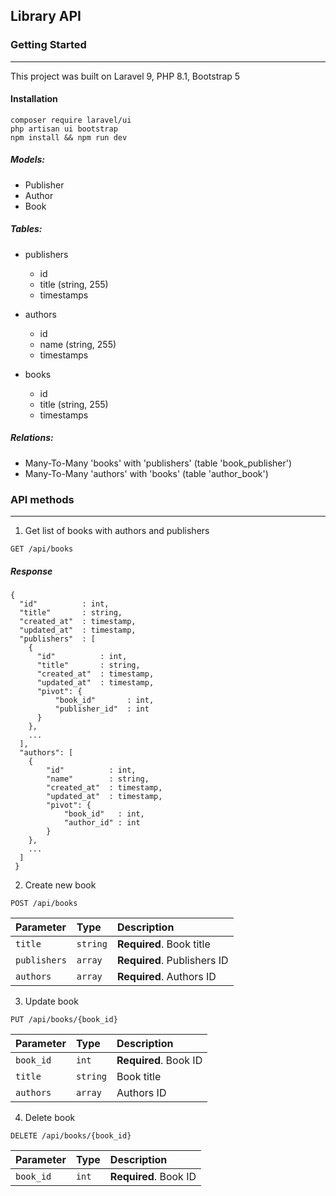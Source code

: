 ## Library API

### Getting Started

---

This project was built on Laravel 9, PHP 8.1, Bootstrap 5

#### Installation

```
composer require laravel/ui
php artisan ui bootstrap
npm install && npm run dev
```

##### Models:

- Publisher
- Author
- Book

##### Tables:

- publishers
    
    - id
    - title (string, 255)
    - timestamps
    
- authors

    - id
    - name (string, 255)
    - timestamps
    
- books

    - id
    - title (string, 255)
    - timestamps
    
##### Relations:

- Many-To-Many 'books' with 'publishers' (table 'book_publisher')
- Many-To-Many 'authors' with 'books' (table 'author_book')

### API methods

---

1. Get list of books with authors and publishers

```http
GET /api/books
```

##### Response

```
{
  "id"          : int,
  "title"       : string,
  "created_at"  : timestamp,
  "updated_at"  : timestamp,
  "publishers"  : [
    {
      "id"          : int,
      "title"       : string,
      "created_at"  : timestamp,
      "updated_at"  : timestamp,
      "pivot": {
          "book_id"       : int,
          "publisher_id"  : int
      }
    },
    ...
  ],
  "authors": [
    {
        "id"          : int,
        "name"        : string,
        "created_at"  : timestamp,
        "updated_at"  : timestamp,
        "pivot": {
            "book_id"   : int,
            "author_id" : int
        }
    },
    ...
  ]
 }
```

2. Create new book

```http
POST /api/books
```

| Parameter | Type | Description |
| :--- | :--- | :--- |
| `title` | `string` | **Required**. Book title |
| `publishers` | `array` | **Required**. Publishers ID |
| `authors` | `array` | **Required**. Authors ID |

3. Update book

```http
PUT /api/books/{book_id}
```

| Parameter | Type | Description |
| :--- | :--- | :--- |
| `book_id` | `int` | **Required**. Book ID |
| `title` | `string` | Book title |
| `authors` | `array` | Authors ID |

4. Delete book

```http
DELETE /api/books/{book_id}
```

| Parameter | Type | Description |
| :--- | :--- | :--- |
| `book_id` | `int` | **Required**. Book ID |
